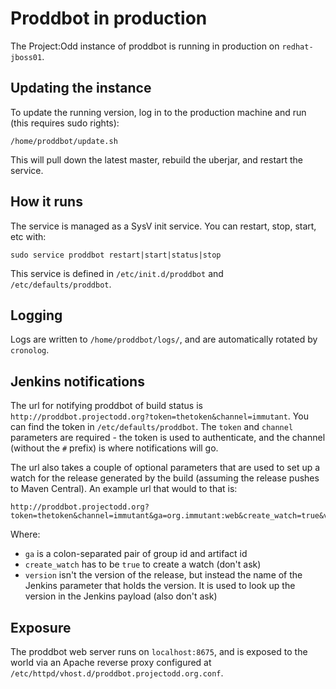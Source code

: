# Proddbot in production

The Project:Odd instance of proddbot is running in production on
`redhat-jboss01`.

## Updating the instance

To update the running version, log in to the production machine and
run (this requires sudo rights):

    /home/proddbot/update.sh

This will pull down the latest master, rebuild the uberjar, and
restart the service.

## How it runs

The service is managed as a SysV init service. You can restart, stop,
start, etc with:

    sudo service proddbot restart|start|status|stop

This service is defined in `/etc/init.d/proddbot` and
`/etc/defaults/proddbot`.

## Logging

Logs are written to `/home/proddbot/logs/`, and are automatically
rotated by `cronolog`.

## Jenkins notifications

The url for notifying proddbot of build status is
`http://proddbot.projectodd.org?token=thetoken&channel=immutant`. You
can find the token in `/etc/defaults/proddbot`. The `token` and
`channel` parameters are required - the token is used to authenticate,
and the channel (without the `#` prefix) is where notifications will go.

The url also takes a couple of optional parameters that are used to
set up a watch for the release generated by the build (assuming the
release pushes to Maven Central). An example url that would to that is:

    http://proddbot.projectodd.org?token=thetoken&channel=immutant&ga=org.immutant:web&create_watch=true&version=foo

Where:

* `ga` is a colon-separated pair of group id and artifact id
* `create_watch` has to be `true` to create a watch (don't ask)
* `version` isn't the version of the release, but instead the name of
  the Jenkins parameter that holds the version. It is used to look up
  the version in the Jenkins payload (also don't ask)


## Exposure

The proddbot web server runs on `localhost:8675`, and is exposed to
the world via an Apache reverse proxy configured at
`/etc/httpd/vhost.d/proddbot.projectodd.org.conf`.
